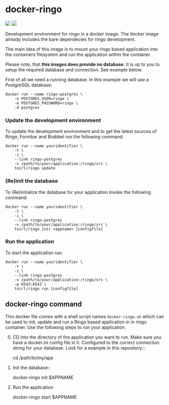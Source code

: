# docker-ringo
[![](https://images.microbadger.com/badges/version/toirl/ringo.svg)](https://microbadger.com/images/toirl/ringo "Get your own version badge on microbadger.com")
[![](https://images.microbadger.com/badges/image/toirl/ringo.svg)](https://microbadger.com/images/toirl/ringo "Get your own image badge on microbadger.com")


Development environment for ringo in a docker image. The docker image already
includes the bare dependecies for ringo development.

The main idea of this image is to mount your ringo based application into the
containers filesystem and run the application within the container.

Please note, that **this images does provide no database**. It is up to you to
setup the required database and connection. See example below.

First of all we need a running database. In this example we will use a
PostgreSQL database:

	docker run --name ringo-postgres \
		-e POSTGRES_USER=ringo \
		-e POSTGRES_PASSWORD=ringo \
		-d postgres

### Update the development environment
To update the development environment and to get the latest sources of Ringo,
Formbar and Brabbel run the following command:

	docker run --name youridentifier \
		-t \
		-i \
		--link ringo-postgres
		-v /path/to/your/application:/ringo/src \
		toirl/ringo update

### (Re)init the database
To (Re)initialize the database for your application invoke the following
command:

	docker run --name youridentifier \
		-t \
		-i \
		--link ringo-postgres
		-v /path/to/your/application:/ringo/src \
		toirl/ringo init <appname> [configfile]

### Run the application
To start the application run:

	docker run --name youridentifier \
		-t \
		-i \
		--link ringo-postgres
		-v /path/to/your/application:/ringo/src \
		-p 6543:6543 \
		toirl/ringo run [configfile]

## docker-ringo command
This docker file comes with a shell script names `docker-ringo.sh` which can
be used to init, update and run a Ringo based application in in ringo
container. Use the following steps to run
your application.

0. CD into the directory of the application you want to run. Make sure you
   have a docker.ini config file in it. Configured to the correct connection
   string for your database. Look for a example in this repository.::

	cd /path/to/my/app

1. Init the database::

	docker-ringo init $APPNAME

2. Run the application

	docker-ringo start $APPNAME
